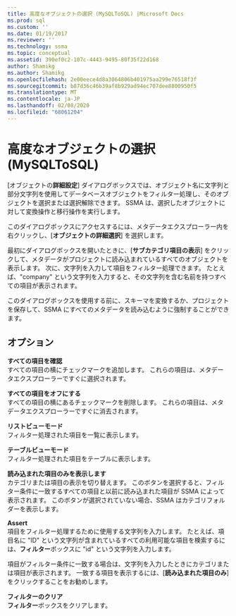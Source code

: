 ```yaml
---
title: 高度なオブジェクトの選択 (MySQLToSQL) |Microsoft Docs
ms.prod: sql
ms.custom: ''
ms.date: 01/19/2017
ms.reviewer: ''
ms.technology: ssma
ms.topic: conceptual
ms.assetid: 390ef0c2-107c-4443-9495-80f35f22d168
author: Shamikg
ms.author: Shamikg
ms.openlocfilehash: 2e00eece4d8a3064806b401975aa299e76518f3f
ms.sourcegitcommit: b87d36c46b39af8b929ad94ec707dee8800950f5
ms.translationtype: MT
ms.contentlocale: ja-JP
ms.lasthandoff: 02/08/2020
ms.locfileid: "68061204"
---
```

# <a name="advanced-object-selection--mysqltosql"></a>高度なオブジェクトの選択 (MySQLToSQL)
[オブジェクトの**詳細設定**] ダイアログボックスでは、オブジェクト名に文字列と部分文字列を使用してデータベースオブジェクトをフィルター処理し、そのオブジェクトを選択または選択解除できます。 SSMA は、選択したオブジェクトに対して変換操作と移行操作を実行します。  
  
このダイアログボックスにアクセスするには、メタデータエクスプローラー内を右クリックし、[**オブジェクトの詳細選択**] を選択します。  
  
最初にダイアログボックスを開いたときに、[**サブカテゴリ項目の表示**] をクリックして、メタデータがプロジェクトに読み込まれているすべてのオブジェクトを表示します。 次に、文字列を入力して項目をフィルター処理できます。 たとえば、"company" という文字列を入力すると、その文字列を含む名前を持つすべての項目が表示されます。  
  
このダイアログボックスを使用する前に、スキーマを変換するか、プロジェクトを保存して、SSMA にすべてのメタデータを読み込むように強制することができます。  
  
## <a name="options"></a>オプション  
**すべての項目を確認**  
すべての項目の横にチェックマークを追加します。 これらの項目は、メタデータエクスプローラーですぐに選択されます。  
  
**すべての項目をオフにする**  
すべての項目の横にあるチェックマークを削除します。 これらの項目は、メタデータエクスプローラーですぐに消去されます。  
  
**リストビューモード**  
フィルター処理された項目を一覧に表示します。  
  
**テーブルビューモード**  
フィルター処理された項目をテーブルに表示します。  
  
**読み込まれた項目のみを表示します**  
カテゴリまたは項目の表示を切り替えます。 このボタンを選択すると、フィルター条件に一致するすべての項目と以前に読み込まれた項目が SSMA によって表示されます。 このボタンが選択されていない場合、SSMA はカテゴリフォルダーを表示します。  
  
**Assert**  
項目をフィルター処理するために使用する文字列を入力します。 たとえば、項目名に "ID" という文字列が含まれているすべての利用可能な項目を検索するには、**フィルター**ボックスに "id" という文字列を入力します。  
  
項目がフィルター条件に一致する場合は、文字列を入力したときにカテゴリまたは項目が表示されます。 一致する項目を表示するには、[**読み込まれた項目のみ**] をクリックすることをお勧めします。  
  
**フィルターのクリア**  
**フィルター**ボックスをクリアします。  
  
